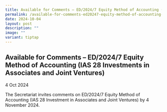 ```yaml
---
title: Available for Comments – ED/2024/7 Equity Method of Accounting (IAS 28 Investments in Associates and Joint Ventures)
permalink: /available-for-comments-ed20247-equity-method-of-accounting-ias-28-investments-in-joint/
date: 2024-10-04
layout: post
description: ""
image: ""
variant: tiptap
---
```

<h2>Available for Comments – ED/2024/7 Equity Method of Accounting (IAS 28 Investments in Associates and Joint Ventures)</h2>
<p>4 Oct 2024</p>
<p>The Secretariat invites comments on ED/2024/7 Equity Method of Accounting
(IAS 28 Investment in Associates and Joint Ventures) by 4 November 2024.</p>
